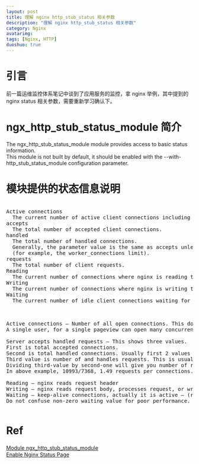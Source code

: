 ```yaml
---
layout: post
title: 理解 nginx http_stub_status 相关参数
description: "理解 nginx http_stub_status 相关参数"
category: Nginx
avatarimg:
tags: [Nginx, HTTP]
duoshuo: true
---
```


# 引言

前一篇运维监控体系笔记中谈到了应用服务的监控，拿 nginx 举例，其中提到的 nginx status 相关参数，需要重新学习确认下。  

# ngx_http_stub_status_module 简介

> 
The ngx_http_stub_status_module module provides access to basic status information.  
This module is not built by default, it should be enabled with the --with-http_stub_status_module configuration parameter.

# 模块提供的状态信息说明

<pre>

Active connections
  The current number of active client connections including Waiting connections.
accepts
  The total number of accepted client connections.
handled
  The total number of handled connections. 
  Generally, the parameter value is the same as accepts unless some resource limits have been reached 
  (for example, the worker_connections limit).
requests
  The total number of client requests.
Reading
  The current number of connections where nginx is reading the request header.
Writing
  The current number of connections where nginx is writing the response back to the client.
Waiting
  The current number of idle client connections waiting for a request.

</pre>

<pre>

Active connections – Number of all open connections. This doesn’t mean number of users. 
A single user, for a single pageview can open many concurrent connections to your server.

Server accepts handled requests – This shows three values.
First is total accepted connections.
Second is total handled connections. Usually first 2 values are same.
Third value is number of and handles requests. This is usually greater than second value.
Dividing third-value by second-one will give you number of requests per connection handled by Nginx. 
In above example, 10993/7368, 1.49 requests per connections.

Reading – nginx reads request header
Writing – nginx reads request body, processes request, or writes response to a client
Waiting – keep-alive connections, actually it is active – (reading + writing).This value depends on keepalive-timeout. 
Do not confuse non-zero waiting value for poor performance. It can be ignored. Although, you can force zero waiting by setting keepalive_timeout 0;

</pre>

# Ref
[Module ngx_http_stub_status_module](http://nginx.org/en/docs/http/ngx_http_stub_status_module.html)　  
[Enable Nginx Status Page](https://easyengine.io/tutorials/nginx/status-page/)  

